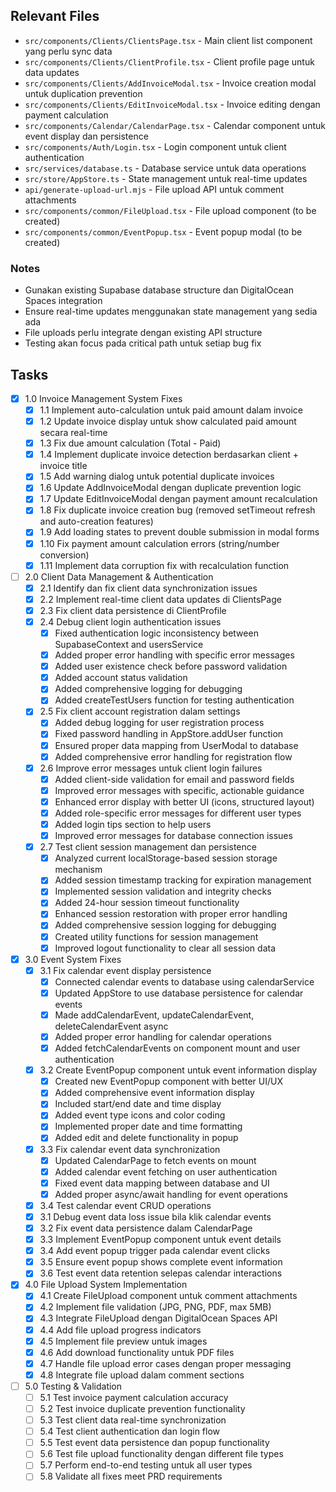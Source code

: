 ## Relevant Files

- `src/components/Clients/ClientsPage.tsx` - Main client list component yang perlu sync data
- `src/components/Clients/ClientProfile.tsx` - Client profile page untuk data updates
- `src/components/Clients/AddInvoiceModal.tsx` - Invoice creation modal untuk duplication prevention
- `src/components/Clients/EditInvoiceModal.tsx` - Invoice editing dengan payment calculation
- `src/components/Calendar/CalendarPage.tsx` - Calendar component untuk event display dan persistence
- `src/components/Auth/Login.tsx` - Login component untuk client authentication
- `src/services/database.ts` - Database service untuk data operations
- `src/store/AppStore.ts` - State management untuk real-time updates
- `api/generate-upload-url.mjs` - File upload API untuk comment attachments
- `src/components/common/FileUpload.tsx` - File upload component (to be created)
- `src/components/common/EventPopup.tsx` - Event popup modal (to be created)

### Notes

- Gunakan existing Supabase database structure dan DigitalOcean Spaces integration
- Ensure real-time updates menggunakan state management yang sedia ada
- File uploads perlu integrate dengan existing API structure
- Testing akan focus pada critical path untuk setiap bug fix

## Tasks

- [x] 1.0 Invoice Management System Fixes
  - [x] 1.1 Implement auto-calculation untuk paid amount dalam invoice
  - [x] 1.2 Update invoice display untuk show calculated paid amount secara real-time
  - [x] 1.3 Fix due amount calculation (Total - Paid)
  - [x] 1.4 Implement duplicate invoice detection berdasarkan client + invoice title
  - [x] 1.5 Add warning dialog untuk potential duplicate invoices
  - [x] 1.6 Update AddInvoiceModal dengan duplicate prevention logic
  - [x] 1.7 Update EditInvoiceModal dengan payment amount recalculation
  - [x] 1.8 Fix duplicate invoice creation bug (removed setTimeout refresh and auto-creation features)
  - [x] 1.9 Add loading states to prevent double submission in modal forms
  - [x] 1.10 Fix payment amount calculation errors (string/number conversion)
  - [x] 1.11 Implement data corruption fix with recalculation function

- [ ] 2.0 Client Data Management & Authentication
  - [x] 2.1 Identify dan fix client data synchronization issues
  - [x] 2.2 Implement real-time client data updates di ClientsPage
  - [x] 2.3 Fix client data persistence di ClientProfile
  - [x] 2.4 Debug client login authentication issues
    - [x] Fixed authentication logic inconsistency between SupabaseContext and usersService
    - [x] Added proper error handling with specific error messages
    - [x] Added user existence check before password validation
    - [x] Added account status validation
    - [x] Added comprehensive logging for debugging
    - [x] Added createTestUsers function for testing authentication
  - [x] 2.5 Fix client account registration dalam settings
    - [x] Added debug logging for user registration process
    - [x] Fixed password handling in AppStore.addUser function
    - [x] Ensured proper data mapping from UserModal to database
    - [x] Added comprehensive error handling for registration flow
  - [x] 2.6 Improve error messages untuk client login failures
    - [x] Added client-side validation for email and password fields
    - [x] Improved error messages with specific, actionable guidance
    - [x] Enhanced error display with better UI (icons, structured layout)
    - [x] Added role-specific error messages for different user types
    - [x] Added login tips section to help users
    - [x] Improved error messages for database connection issues
  - [x] 2.7 Test client session management dan persistence
    - [x] Analyzed current localStorage-based session storage mechanism
    - [x] Added session timestamp tracking for expiration management
    - [x] Implemented session validation and integrity checks
    - [x] Added 24-hour session timeout functionality
    - [x] Enhanced session restoration with proper error handling
    - [x] Added comprehensive session logging for debugging
    - [x] Created utility functions for session management
    - [x] Improved logout functionality to clear all session data

- [x] 3.0 Event System Fixes
  - [x] 3.1 Fix calendar event display persistence
    - [x] Connected calendar events to database using calendarService
    - [x] Updated AppStore to use database persistence for calendar events
    - [x] Made addCalendarEvent, updateCalendarEvent, deleteCalendarEvent async
    - [x] Added proper error handling for calendar operations
    - [x] Added fetchCalendarEvents on component mount and user authentication
  - [x] 3.2 Create EventPopup component untuk event information display
    - [x] Created new EventPopup component with better UI/UX
    - [x] Added comprehensive event information display
    - [x] Included start/end date and time display
    - [x] Added event type icons and color coding
    - [x] Implemented proper date and time formatting
    - [x] Added edit and delete functionality in popup
  - [x] 3.3 Fix calendar event data synchronization
    - [x] Updated CalendarPage to fetch events on mount
    - [x] Added calendar event fetching on user authentication
    - [x] Fixed event data mapping between database and UI
    - [x] Added proper async/await handling for event operations
  - [x] 3.4 Test calendar event CRUD operations
  - [x] 3.1 Debug event data loss issue bila klik calendar events
  - [x] 3.2 Fix event data persistence dalam CalendarPage
  - [x] 3.3 Implement EventPopup component untuk event details
  - [x] 3.4 Add event popup trigger pada calendar event clicks
  - [x] 3.5 Ensure event popup shows complete event information
  - [x] 3.6 Test event data retention selepas calendar interactions

- [x] 4.0 File Upload System Implementation
  - [x] 4.1 Create FileUpload component untuk comment attachments
  - [x] 4.2 Implement file validation (JPG, PNG, PDF, max 5MB)
  - [x] 4.3 Integrate FileUpload dengan DigitalOcean Spaces API
  - [x] 4.4 Add file upload progress indicators
  - [x] 4.5 Implement file preview untuk images
  - [x] 4.6 Add download functionality untuk PDF files
  - [x] 4.7 Handle file upload error cases dengan proper messaging
  - [x] 4.8 Integrate file upload dalam comment sections

- [ ] 5.0 Testing & Validation
  - [ ] 5.1 Test invoice payment calculation accuracy
  - [ ] 5.2 Test invoice duplicate prevention functionality
  - [ ] 5.3 Test client data real-time synchronization
  - [ ] 5.4 Test client authentication dan login flow
  - [ ] 5.5 Test event data persistence dan popup functionality
  - [ ] 5.6 Test file upload functionality dengan different file types
  - [ ] 5.7 Perform end-to-end testing untuk all user types
  - [ ] 5.8 Validate all fixes meet PRD requirements 